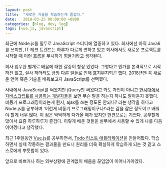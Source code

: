 ```yaml
---
layout: post
title:  "새로운 기술을 학습하는게 즐겁다."
date:   2018-03-25 00:00:00 +0900
categories: [blog, dev, log]
tags: [vue.js, javascript]
---
```


최근에 Node.js를 필두로 JavaScript 스터디에 열중하고 있다. 회사에선 아직 Java6를 쓰지만, IT 테크 트렌드는 하루가 다르게 변하고 있고 회사에서도 새로운 프로젝트를 시작할 때 이런 흐름을 무시하기 힘들거라고 생각된다.

회사 업무완 별개로 배움에 대한 갈증이 항상 있었다. 그렇다고 뭔가를 본격적으로 시작하진 않고, 설사 하더라도 금방 다른 일들로 인해 흐지부지되곤 했다. 2018년엔 꼭 새로운 언어 혹은 기술을 배워보고자 JavaScript를 선택했다.

사내에서 JavaScript를 써왔지만 jQuery만 써왔다고 봐도 과언이 아니고 [현시대에서 자바스크립트를 사용하는 개발자들](http://www.looah.com/article/view/2054)을 보면 무슨 말을 하는지 하나도 알아듣지 못했다. 비동기 프로그래밍이라는게 뭔지, ajax를 쓰는 정도론 안되나? 라는 생각을 하다고 Node.js를 공부하며 '이런게 비동기 프로그래밍이구나!'라는 감을 잡은 정도이고 배워야 할게 너무 많다. 이 점은 막막하게 다가올 때가 있지만 한편으로는 기쁘다. 공부할게 많아서 요즘 하루하루가 즐겁다. 이렇게 배운 것들을 실무에서 사용할 수 있게 나를 다듬어야겠다고 생각했다.

최근 1주일동안 [Vue.js](https://kr.vuejs.org/v2/guide/)를 공부하면서, [Todo 리스트 애플리케이션](https://sshplendid.github.io/toys/todo-vue/)을 만들어봤다. 학습하면서 실제 작동하는 결과물을 만드니 원리를 더욱 확실하게 학습하게 되는 것 같고 스스로에게 뿌듯함이 있다.

앞으로 바쁘거나 하는 외부상황에 관계없이 배움을 끊임없이 이어나가야겠다.

